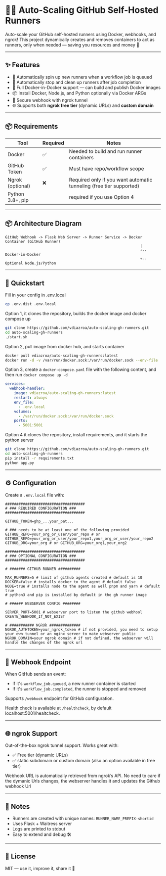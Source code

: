 # 🏃‍♂️ Auto-Scaling GitHub Self-Hosted Runners

Auto-scale your GitHub self-hosted runners using Docker, webhooks, and ngrok! This project dynamically creates and removes containers to act as runners, only when needed — saving you resources and money 💸

---

## ✨ Features

- 🚀 Automatically spin up new runners when a workflow job is queued
- 🧼 Automatically stop and clean up runners after job completion
- 🐳 Full Docker-in-Docker support — can build and publish Docker images
- 📦 Install Docker, Node.js, and Python optionally via Docker ARGs
- 🔐 Secure webhook with ngrok tunnel
- 🌐 Supports both **ngrok free tier** (dynamic URLs) and **custom domain**

---

## 📦 Requirements

| Tool             | Required | Notes                                                               |
| ---------------- | -------- | ------------------------------------------------------------------- |
| Docker           | ✅       | Needed to build and run runner containers                           |
| GitHub Token     | ✅       | Must have repo/workflow scope                                       |
| Ngrok (optional) | ❌       | Required only if you want automatic tunneling (free tier supported) |
| Python 3.8+, pip |          | required if you use Option 4                                        |

---

## 📦 Architecture Diagram

```
GitHub Webhook -> Flask Web Server -> Runner Service -> Docker Container (GitHub Runner)
                                                             |
                                                             +-- Docker-in-Docker
                                                             +-- Optional Node.js/Python
```

---

## 🚀 Quickstart

Fill in your config in .env.local

```bash
cp .env.dist .env.local
```

Option 1,
it clones the repository, builds the docker image and docker compose up

```bash
git clone https://github.com/vdiazroa/auto-scaling-gh-runners.git
cd auto-scaling-gh-runners
./start.sh
```

Option 2,
pull image from docker hub, and starts container

```bash
docker pull vdiazroa/auto-scaling-gh-runners:latest
docker run -d -v /var/run/docker.sock:/var/run/docker.sock --env-file ./.env.local vdiazroa/auto-scaling-gh-runners:latest
```

Option 3,
create a `docker-compose.yaml` file with the following content, and then run `docker compose up -d`

```yaml
services:
  webhook-handler:
    image: vdiazroa/auto-scaling-gh-runners:latest
    restart: always
    env_file:
      - .env.local
    volumes:
      - /var/run/docker.sock:/var/run/docker.sock
    ports:
      - 5001:5001
```

Option 4
it clones the repository, install requirements, and it starts the python server

```bash
git clone https://github.com/vdiazroa/auto-scaling-gh-runners.git
cd auto-scaling-gh-runners
pip install -r requirements.txt
python app.py
```

---

## ⚙️ Configuration

Create a `.env.local` file with:

```env
####################################
# ### REQUIRED CONFIGURATION ###
####################################

GITHUB_TOKEN=ghp_...your_pat...

# ### needs to be at least one of the following provided
GITHUB_REPO=your_org_or_user/your_repo # or GITHUB_REPO=your_org_or_user/your_repo1,your_org_or_user/your_repo2
GITHUB_ORG=your_org # or GITHUB_ORG=your_org1,your_org2

####################################
# ### OPTIONAL CONFIGURATION ###
####################################

# ####### GITHUB RUNNER ##########

MAX_RUNNERS=5 # limit of github agents created # default is 10
DOCKER=false # installs docker to the agent # default false
NODE=true # installs node to the agent as well pnpm and yarn # default true
# python3 and pip is installed by default in the gh runner image

# ###### WEBSERVER CONFIG ########

SERVER_PORT=5001 # webserver port to listen the github webhool
CREATE_WEBHOOK_If_NOT_EXIST

# ########### NGROk ##############
NGROK_AUTHTOKEN=your_ngrok_token # if not provided, you need to setup your own tunnel or an nginx server to make webserver public
NGROK_DOMAIN=your ngrok domain # if not defined, the webserver will handle the changes of the ngrok url
```

---

## 🔄 Webhook Endpoint

When GitHub sends an event:

- If it's `workflow_job.queued`, a new runner container is started
- If it's `workflow_job.completed`, the runner is stopped and removed

Supports `/webhook` endpoint for GitHub configuration.

Health check is available at `/healthcheck`, by default localhost:5001/healtcheck.

---

## 🌐 ngrok Support

Out-of-the-box ngrok tunnel support. Works great with:

- ✅ Free tier (dynamic URLs)
- ✅ static subdomain or custom domain (also an option available in free tier)

Webhook URL is automatically retrieved from ngrok’s API.
No need to care if the dymanic Urls changes, the webserver handles it and updates the Github webhook Url

---

## 📝 Notes

- Runners are created with unique names: `RUNNER_NAME_PREFIX-shortid`
- Uses Flask + Waitress server
- Logs are printed to stdout
- Easy to extend and debug 🛠️

---

## 📜 License

MIT — use it, improve it, share it 🙌
